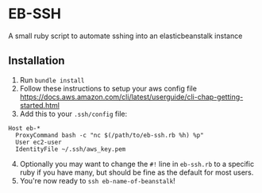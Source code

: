 # EB-SSH

A small ruby script to automate sshing into an elasticbeanstalk instance

## Installation

1. Run `bundle install`
2. Follow these instructions to setup your aws config file 
  https://docs.aws.amazon.com/cli/latest/userguide/cli-chap-getting-started.html
3. Add this to your `.ssh/config` file:

  ```
  Host eb-*
    ProxyCommand bash -c "nc $(/path/to/eb-ssh.rb %h) %p"
    User ec2-user
    IdentityFile ~/.ssh/aws_key.pem
  ```

4. Optionally you may want to change the `#!` line in `eb-ssh.rb` to a specific ruby if
   you have many, but should be fine as the default for most users.
5. You're now ready to `ssh eb-name-of-beanstalk`!
